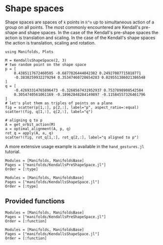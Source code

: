 # Shape spaces

Shape spaces are spaces of ``k`` points in ``ℝ^n`` up to simultaneous action of a group on all points.
The most commonly encountered are Kendall's pre-shape and shape spaces.
In the case of the Kendall's pre-shape spaces the action is translation and scaling.
In the case of the Kendall's shape spaces the action is translation, scaling and rotation.

```@example
using Manifolds, Plots

M = KendallsShapeSpace(2, 3)
# two random point on the shape space
p = [
    0.4385117672460505 -0.6877826444042382 0.24927087715818771
    -0.3830259932279294 0.35347460720654283 0.029551386021386548
]
q = [
    -0.42693314765896473 -0.3268567431952937 0.7537898908542584
    0.3054740561061169 -0.18962848284149897 -0.11584557326461796
]
# let's plot them as triples of points on a plane
fig = scatter(p[1,:], p[2,:], label="p", aspect_ratio=:equal)
scatter!(fig, q[1,:], q[2,:], label="q")

# aligning q to p
A = get_orbit_action(M)
a = optimal_alignment(A, p, q)
rot_q = apply(A, a, q)
scatter!(fig, rot_q[1,:], rot_q[2,:], label="q aligned to p")
```

A more extensive usage example is available in the `hand_gestures.jl` tutorial.

```@autodocs
Modules = [Manifolds, ManifoldsBase]
Pages = ["manifolds/KendallsPreShapeSpace.jl"]
Order = [:type]
```

```@autodocs
Modules = [Manifolds, ManifoldsBase]
Pages = ["manifolds/KendallsShapeSpace.jl"]
Order = [:type]
```

## Provided functions

```@autodocs
Modules = [Manifolds, ManifoldsBase]
Pages = ["manifolds/KendallsPreShapeSpace.jl"]
Order = [:function]
```

```@autodocs
Modules = [Manifolds, ManifoldsBase]
Pages = ["manifolds/KendallsShapeSpace.jl"]
Order = [:function]
```

